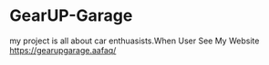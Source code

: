 # GearUP-Garage
my project is all about car enthuasists.When User See My Website https://gearupgarage.aafaq/
